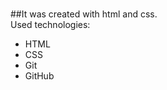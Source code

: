 # <Css-Selectors>
##It was created with html and css.  
Used technologies:
- HTML
- CSS
- Git
- GitHub

